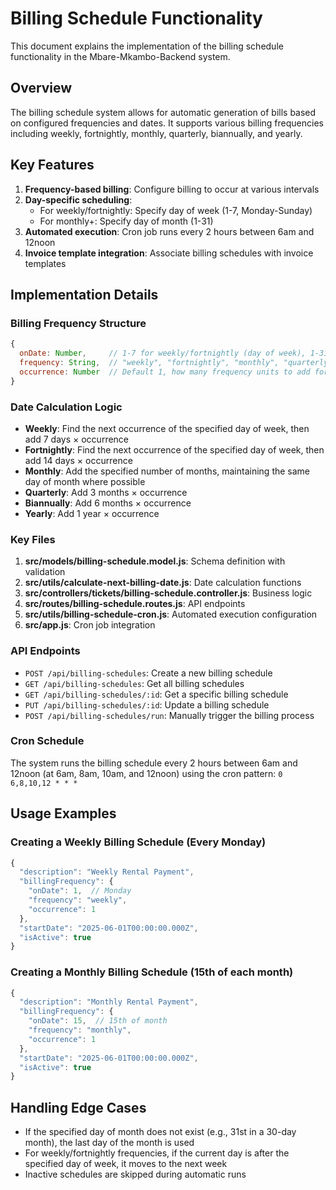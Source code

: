 # Billing Schedule Functionality

This document explains the implementation of the billing schedule functionality in the Mbare-Mkambo-Backend system.

## Overview

The billing schedule system allows for automatic generation of bills based on configured frequencies and dates. It supports various billing frequencies including weekly, fortnightly, monthly, quarterly, biannually, and yearly.

## Key Features

1. **Frequency-based billing**: Configure billing to occur at various intervals
2. **Day-specific scheduling**: 
   - For weekly/fortnightly: Specify day of week (1-7, Monday-Sunday)
   - For monthly+: Specify day of month (1-31)
3. **Automated execution**: Cron job runs every 2 hours between 6am and 12noon
4. **Invoice template integration**: Associate billing schedules with invoice templates

## Implementation Details

### Billing Frequency Structure

```javascript
{
  onDate: Number,     // 1-7 for weekly/fortnightly (day of week), 1-31 for others (day of month)
  frequency: String,  // "weekly", "fortnightly", "monthly", "quarterly", "biannually", "yearly"
  occurrence: Number  // Default 1, how many frequency units to add for each billing cycle
}
```

### Date Calculation Logic

- **Weekly**: Find the next occurrence of the specified day of week, then add 7 days × occurrence
- **Fortnightly**: Find the next occurrence of the specified day of week, then add 14 days × occurrence
- **Monthly**: Add the specified number of months, maintaining the same day of month where possible
- **Quarterly**: Add 3 months × occurrence
- **Biannually**: Add 6 months × occurrence
- **Yearly**: Add 1 year × occurrence

### Key Files

1. **src/models/billing-schedule.model.js**: Schema definition with validation
2. **src/utils/calculate-next-billing-date.js**: Date calculation functions
3. **src/controllers/tickets/billing-schedule.controller.js**: Business logic
4. **src/routes/billing-schedule.routes.js**: API endpoints
5. **src/utils/billing-schedule-cron.js**: Automated execution configuration
6. **src/app.js**: Cron job integration

### API Endpoints

- `POST /api/billing-schedules`: Create a new billing schedule
- `GET /api/billing-schedules`: Get all billing schedules
- `GET /api/billing-schedules/:id`: Get a specific billing schedule
- `PUT /api/billing-schedules/:id`: Update a billing schedule
- `POST /api/billing-schedules/run`: Manually trigger the billing process

### Cron Schedule

The system runs the billing schedule every 2 hours between 6am and 12noon (at 6am, 8am, 10am, and 12noon) using the cron pattern: `0 6,8,10,12 * * *`

## Usage Examples

### Creating a Weekly Billing Schedule (Every Monday)

```javascript
{
  "description": "Weekly Rental Payment",
  "billingFrequency": {
    "onDate": 1,  // Monday
    "frequency": "weekly",
    "occurrence": 1
  },
  "startDate": "2025-06-01T00:00:00.000Z",
  "isActive": true
}
```

### Creating a Monthly Billing Schedule (15th of each month)

```javascript
{
  "description": "Monthly Rental Payment",
  "billingFrequency": {
    "onDate": 15,  // 15th of month
    "frequency": "monthly",
    "occurrence": 1
  },
  "startDate": "2025-06-01T00:00:00.000Z",
  "isActive": true
}
```

## Handling Edge Cases

- If the specified day of month does not exist (e.g., 31st in a 30-day month), the last day of the month is used
- For weekly/fortnightly frequencies, if the current day is after the specified day of week, it moves to the next week
- Inactive schedules are skipped during automatic runs

